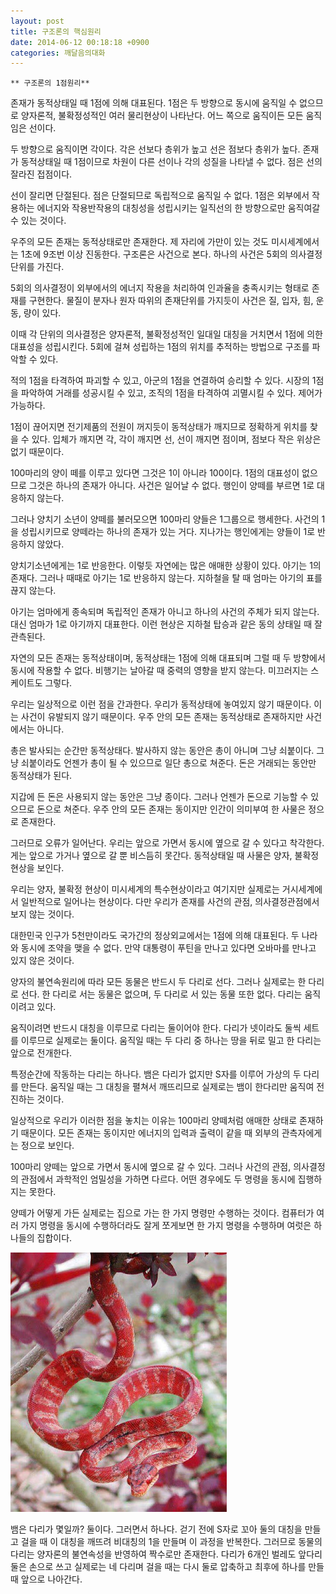 ```yaml
---
layout: post
title: 구조론의 핵심원리
date: 2014-06-12 00:18:18 +0900
categories: 깨달음의대화
---
```

 

    ** 구조론의 1점원리**

  


존재가 동적상태일 때 1점에 의해 대표된다. 1점은 두 방향으로 동시에 움직일 수 없으므로 양자론적, 불확정성적인 여러 물리현상이 나타난다. 어느 쪽으로 움직이든 모든 움직임은 선이다. 

  


두 방향으로 움직이면 각이다. 각은 선보다 층위가 높고 선은 점보다 층위가 높다. 존재가 동적상태일 때 1점이므로 차원이 다른 선이나 각의 성질을 나타낼 수 없다. 점은 선의 잘라진 접점이다. 

  


선이 잘리면 단절된다. 점은 단절되므로 독립적으로 움직일 수 없다. 1점은 외부에서 작용하는 에너지와 작용반작용의 대칭성을 성립시키는 일직선의 한 방향으로만 움직여갈 수 있는 것이다. 

  


우주의 모든 존재는 동적상태로만 존재한다. 제 자리에 가만이 있는 것도 미시세계에서는 1초에 9조번 이상 진동한다. 구조론은 사건으로 본다. 하나의 사건은 5회의 의사결정 단위를 가진다. 

  


5회의 의사결정이 외부에서의 에너지 작용을 처리하여 인과율을 충족시키는 형태로 존재를 구현한다. 물질이 분자나 원자 따위의 존재단위를 가지듯이 사건은 질, 입자, 힘, 운동, 량이 있다.

  


이때 각 단위의 의사결정은 양자론적, 불확정성적인 일대일 대칭을 거치면서 1점에 의한 대표성을 성립시킨다. 5회에 걸쳐 성립하는 1점의 위치를 추적하는 방법으로 구조를 파악할 수 있다. 

  


적의 1점을 타격하여 파괴할 수 있고, 아군의 1점을 연결하여 승리할 수 있다. 시장의 1점을 파악하여 거래를 성공시킬 수 있고, 조직의 1점을 타격하여 괴멸시킬 수 있다. 제어가 가능하다. 

  


1점이 끊어지면 전기제품의 전원이 꺼지듯이 동적상태가 깨지므로 정확하게 위치를 찾을 수 있다. 입체가 깨지면 각, 각이 깨지면 선, 선이 깨지면 점이며, 점보다 작은 위상은 없기 때문이다. 

  


100마리의 양이 떼를 이루고 있다면 그것은 1이 아니라 100이다. 1점의 대표성이 없으므로 그것은 하나의 존재가 아니다. 사건은 일어날 수 없다. 행인이 양떼를 부르면 1로 대응하지 않는다.

  


그러나 양치기 소년이 양떼를 불러모으면 100마리 양들은 1그룹으로 행세한다. 사건의 1을 성립시키므로 양떼라는 하나의 존재가 있는 거다. 지나가는 행인에게는 양들이 1로 반응하지 않았다. 

  


양치기소년에게는 1로 반응한다. 이렇듯 자연에는 많은 애매한 상황이 있다. 아기는 1의 존재다. 그러나 때때로 아기는 1로 반응하지 않는다. 지하철을 탈 때 엄마는 아기의 표를 끊지 않는다. 

  


아기는 엄마에게 종속되며 독립적인 존재가 아니고 하나의 사건의 주체가 되지 않는다. 대신 엄마가 1로 아기까지 대표한다. 이런 현상은 지하철 탑승과 같은 동의 상태일 때 잘 관측된다. 

  


자연의 모든 존재는 동적상태이며, 동적상태는 1점에 의해 대표되며 그럴 때 두 방향에서 동시에 작용할 수 없다. 비행기는 날아갈 때 중력의 영향을 받지 않는다. 미끄러지는 스케이트도 그렇다. 

  


우리는 일상적으로 이런 점을 간과한다. 우리가 동적상태에 놓여있지 않기 때문이다. 이는 사건이 유발되지 않기 때문이다. 우주 안의 모든 존재는 동적상태로 존재하지만 사건에서는 아니다. 

  


총은 발사되는 순간만 동적상태다. 발사하지 않는 동안은 총이 아니며 그냥 쇠붙이다. 그냥 쇠붙이라도 언젠가 총이 될 수 있으므로 일단 총으로 쳐준다. 돈은 거래되는 동안만 동적상태가 된다.

  


지갑에 든 돈은 사용되지 않는 동안은 그냥 종이다. 그러나 언젠가 돈으로 기능할 수 있으므로 돈으로 쳐준다. 우주 안의 모든 존재는 동이지만 인간이 의미부여 한 사물은 정으로 존재한다. 

  


그러므로 오류가 일어난다. 우리는 앞으로 가면서 동시에 옆으로 갈 수 있다고 착각한다. 게는 앞으로 가거나 옆으로 갈 뿐 비스듬히 못간다. 동적상태일 때 사물은 양자, 불확정 현상을 보인다.

  


우리는 양자, 불확정 현상이 미시세계의 특수현상이라고 여기지만 실제로는 거시세계에서 일반적으로 일어나는 현상이다. 다만 우리가 존재를 사건의 관점, 의사결정관점에서 보지 않는 것이다.

  


대한민국 인구가 5천만이라도 국가간의 정상외교에서는 1점에 의해 대표된다. 두 나라와 동시에 조약을 맺을 수 없다. 만약 대통령이 푸틴을 만나고 있다면 오바마를 만나고 있지 않은 것이다. 

  


양자의 불연속원리에 따라 모든 동물은 반드시 두 다리로 선다. 그러나 실제로는 한 다리로 선다. 한 다리로 서는 동물은 없으며, 두 다리로 서 있는 동물 또한 없다. 다리는 움직이려고 있다.

  


움직이려면 반드시 대칭을 이루므로 다리는 둘이어야 한다. 다리가 넷이라도 둘씩 세트를 이루므로 실제로는 둘이다. 움직일 때는 두 다리 중 하나는 땅을 뒤로 밀고 한 다리는 앞으로 전개한다.

  


특정순간에 작동하는 다리는 하나다. 뱀은 다리가 없지만 S자를 이루어 가상의 두 다리를 만든다. 움직일 때는 그 대칭을 펼쳐서 깨뜨리므로 실제로는 뱀이 한다리만 움직여 전진하는 것이다.

  


일상적으로 우리가 이러한 점을 놓치는 이유는 100마리 양떼처럼 애매한 상태로 존재하기 때문이다. 모든 존재는 동이지만 에너지의 입력과 출력이 같을 때 외부의 관측자에게는 정으로 보인다. 

  


100마리 양떼는 앞으로 가면서 동시에 옆으로 갈 수 있다. 그러나 사건의 관점, 의사결정의 관점에서 과학적인 엄밀성을 가하면 다르다. 어떤 경우에도 두 명령을 동시에 집행하지는 못한다. 

  


양떼가 어떻게 가든 실제로는 집으로 가는 한 가지 명령만 수행하는 것이다. 컴퓨터가 여러 가지 명령을 동시에 수행하더라도 잘게 쪼게보면 한 가지 명령을 수행하며 여럿은 하나들의 집합이다.

  



 

    

    




<img src="files/attach/images/198/367/486/57 - 1 (1).jpg" alt="57 - 1 (1).jpg" width="346" height="415" /> 

  


뱀은 다리가 몇일까? 둘이다. 그러면서 하나다. 걷기 전에 S자로 꼬아 둘의 대칭을 만들고 걸을 때 이 대칭을 깨뜨려 비대칭의 1을 만들며 이 과정을 반복한다. 그러므로 동물의 다리는 양자론의 불연속성을 반영하여 짝수로만 존재한다. 다리가 6개인 벌레도 앞다리 둘은 손으로 쓰고 실제로는 네 다리며 걸을 때는 다시 둘로 압축하고 최후에 하나를 만들때 앞으로 나아간다.